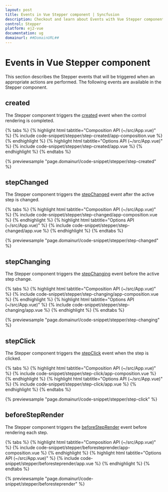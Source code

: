 ```yaml
---
layout: post
title: Events in Vue Stepper component | Syncfusion
description: Checkout and learn about Events with Vue Stepper component of Syncfusion Essential JS 2 and more.
control: Stepper 
platform: ej2-vue
documentation: ug
domainurl: ##DomainURL##
---
```


# Events in Vue Stepper component

This section describes the Stepper events that will be triggered when an appropriate actions are performed. The following events are available in the Stepper component.

## created

The Stepper component triggers the [created](https://ej2.syncfusion.com/vue/documentation/api/stepper/stepperModel/#created) event when the control rendering is completed.

{% tabs %}
{% highlight html tabtitle="Composition API (~/src/App.vue)" %}
{% include code-snippet/stepper/step-created/app-composition.vue %}
{% endhighlight %}
{% highlight html tabtitle="Options API (~/src/App.vue)" %}
{% include code-snippet/stepper/step-created/app.vue %}
{% endhighlight %}
{% endtabs %}

{% previewsample "page.domainurl/code-snippet/stepper/step-created" %}

## stepChanged

The Stepper component triggers the [stepChanged](https://ej2.syncfusion.com/vue/documentation/api/stepper/stepperModel/#stepchanged) event after the active step is changed.

{% tabs %}
{% highlight html tabtitle="Composition API (~/src/App.vue)" %}
{% include code-snippet/stepper/step-changed/app-composition.vue %}
{% endhighlight %}
{% highlight html tabtitle="Options API (~/src/App.vue)" %}
{% include code-snippet/stepper/step-changed/app.vue %}
{% endhighlight %}
{% endtabs %}

{% previewsample "page.domainurl/code-snippet/stepper/step-changed" %}

## stepChanging

The Stepper component triggers the [stepChanging](https://ej2.syncfusion.com/vue/documentation/api/stepper/stepperModel/#stepchanging) event before the active step change.

{% tabs %}
{% highlight html tabtitle="Composition API (~/src/App.vue)" %}
{% include code-snippet/stepper/step-changing/app-composition.vue %}
{% endhighlight %}
{% highlight html tabtitle="Options API (~/src/App.vue)" %}
{% include code-snippet/stepper/step-changing/app.vue %}
{% endhighlight %}
{% endtabs %}

{% previewsample "page.domainurl/code-snippet/stepper/step-changing" %}

## stepClick

The Stepper component triggers the [stepClick](https://ej2.syncfusion.com/vue/documentation/api/stepper/stepperModel/#stepclick) event when the step is clicked.

{% tabs %}
{% highlight html tabtitle="Composition API (~/src/App.vue)" %}
{% include code-snippet/stepper/step-click/app-composition.vue %}
{% endhighlight %}
{% highlight html tabtitle="Options API (~/src/App.vue)" %}
{% include code-snippet/stepper/step-click/app.vue %}
{% endhighlight %}
{% endtabs %}

{% previewsample "page.domainurl/code-snippet/stepper/step-click" %}

## beforeStepRender

The Stepper component triggers the [beforeStepRender](https://ej2.syncfusion.com/vue/documentation/api/stepper/stepperModel/#beforesteprender) event before rendering each step.

{% tabs %}
{% highlight html tabtitle="Composition API (~/src/App.vue)" %}
{% include code-snippet/stepper/beforesteprender/app-composition.vue %}
{% endhighlight %}
{% highlight html tabtitle="Options API (~/src/App.vue)" %}
{% include code-snippet/stepper/beforesteprender/app.vue %}
{% endhighlight %}
{% endtabs %}

{% previewsample "page.domainurl/code-snippet/stepper/beforesteprender" %}